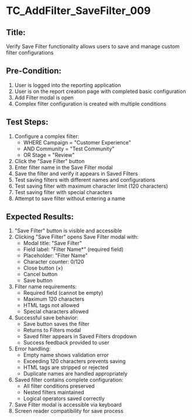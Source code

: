 # TC_AddFilter_SaveFilter_009

## Title:
Verify Save Filter functionality allows users to save and manage custom filter configurations

## Pre-Condition:
1. User is logged into the reporting application
2. User is on the report creation page with completed basic configuration
3. Add Filter modal is open
4. Complex filter configuration is created with multiple conditions

## Test Steps:
1. Configure a complex filter:
   - WHERE Campaign = "Customer Experience"
   - AND Community = "Test Community"  
   - OR Stage = "Review"
2. Click the "Save Filter" button
3. Enter filter name in the Save Filter modal
4. Save the filter and verify it appears in Saved Filters
5. Test saving filters with different names and configurations
6. Test saving filter with maximum character limit (120 characters)
7. Test saving filter with special characters
8. Attempt to save filter without entering a name

## Expected Results:
1. "Save Filter" button is visible and accessible
2. Clicking "Save Filter" opens Save Filter modal with:
   - Modal title: "Save Filter"
   - Field label: "Filter Name*" (required field)
   - Placeholder: "Filter Name"
   - Character counter: 0/120
   - Close button (×)
   - Cancel button
   - Save button
3. Filter name requirements:
   - Required field (cannot be empty)
   - Maximum 120 characters
   - HTML tags not allowed
   - Special characters allowed
4. Successful save behavior:
   - Save button saves the filter
   - Returns to Filters modal
   - Saved filter appears in Saved Filters dropdown
   - Success feedback provided to user
5. Error handling:
   - Empty name shows validation error
   - Exceeding 120 characters prevents saving
   - HTML tags are stripped or rejected
   - Duplicate names are handled appropriately
6. Saved filter contains complete configuration:
   - All filter conditions preserved
   - Nested filters maintained
   - Logical operators saved correctly
7. Save Filter modal is accessible via keyboard
8. Screen reader compatibility for save process
